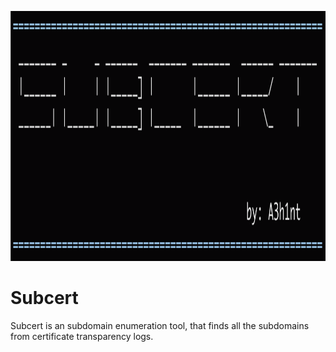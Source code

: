 <p align="center">
  <img width="800" height="400" src="/images/subcert.png">
</p>

# Subcert
Subcert is an subdomain enumeration tool, that finds all the subdomains from certificate transparency logs. 
